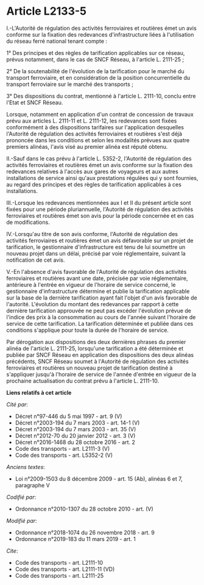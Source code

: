 # Article L2133-5

I.-L'Autorité de régulation des activités ferroviaires et routières émet un avis conforme sur la fixation des redevances
d'infrastructure liées à l'utilisation du réseau ferré national tenant compte :

1° Des principes et des règles de tarification applicables sur ce réseau, prévus notamment, dans le cas de SNCF Réseau, à
l'article L. 2111-25 ;

2° De la soutenabilité de l'évolution de la tarification pour le marché du transport ferroviaire, et en considération de la
position concurrentielle du transport ferroviaire sur le marché des transports ;

3° Des dispositions du contrat, mentionné à l'article L. 2111-10, conclu entre l'Etat et SNCF Réseau.

Lorsque, notamment en application d'un contrat de concession de travaux prévu aux articles L. 2111-11 et L. 2111-12, les
redevances sont fixées conformément à des dispositions tarifaires sur l'application desquelles l'Autorité de régulation des
activités ferroviaires et routières s'est déjà prononcée dans les conditions et selon les modalités prévues aux quatre
premiers alinéas, l'avis visé au premier alinéa est réputé obtenu.

II.-Sauf dans le cas prévu à l'article L. 5352-2, l'Autorité de régulation des activités ferroviaires et routières émet un
avis conforme sur la fixation des redevances relatives à l'accès aux gares de voyageurs et aux autres installations de
service ainsi qu'aux prestations régulées qui y sont fournies, au regard des principes et des règles de tarification
applicables à ces installations.

III.-Lorsque les redevances mentionnées aux I et II du présent article sont fixées pour une période pluriannuelle, l'Autorité
de régulation des activités ferroviaires et routières émet son avis pour la période concernée et en cas de modifications.

IV.-Lorsqu'au titre de son avis conforme, l'Autorité de régulation des activités ferroviaires et routières émet un avis
défavorable sur un projet de tarification, le gestionnaire d'infrastructure est tenu de lui soumettre un nouveau projet dans
un délai, précisé par voie réglementaire, suivant la notification de cet avis.

V.-En l'absence d'avis favorable de l'Autorité de régulation des activités ferroviaires et routières avant une date, précisée
par voie réglementaire, antérieure à l'entrée en vigueur de l'horaire de service concerné, le gestionnaire d'infrastructure
détermine et publie la tarification applicable sur la base de la dernière tarification ayant fait l'objet d'un avis favorable
de l'autorité. L'évolution du montant des redevances par rapport à cette dernière tarification approuvée ne peut pas excéder
l'évolution prévue de l'indice des prix à la consommation au cours de l'année suivant l'horaire de service de cette
tarification. La tarification déterminée et publiée dans ces conditions s'applique pour toute la durée de l'horaire de
service.

Par dérogation aux dispositions des deux dernières phrases du premier alinéa de l'article L. 2111-25, lorsqu'une tarification
a été déterminée et publiée par SNCF Réseau en application des dispositions des deux alinéas précédents, SNCF Réseau soumet à
l'Autorité de régulation des activités ferroviaires et routières un nouveau projet de tarification destiné à s'appliquer
jusqu'à l'horaire de service de l'année d'entrée en vigueur de la prochaine actualisation du contrat prévu à l'article L.
2111-10.

**Liens relatifs à cet article**

_Cité par_:

  - Décret n°97-446 du 5 mai 1997 - art. 9 (V)
  - Décret n°2003-194 du 7 mars 2003 - art. 14-1 (V)
  - Décret n°2003-194 du 7 mars 2003 - art. 35 (V)
  - Décret n°2012-70 du 20 janvier 2012 - art. 3 (V)
  - Décret n°2016-1468 du 28 octobre 2016 - art. 2
  - Code des transports - art. L2111-3 (V)
  - Code des transports - art. L5352-2 (V)

_Anciens textes_:

  - Loi n°2009-1503 du 8 décembre 2009 - art. 15 (Ab), alinéas 6 et 7, paragraphe V

_Codifié par_:

  - Ordonnance n°2010-1307 du 28 octobre 2010 - art. (V)

_Modifié par_:

  - Ordonnance n°2018-1074 du 26 novembre 2018 - art. 9
  - Ordonnance n°2019-183 du 11 mars 2019 - art. 1

_Cite_:

  - Code des transports - art. L2111-10
  - Code des transports - art. L2111-11 (VD)
  - Code des transports - art. L2111-25
